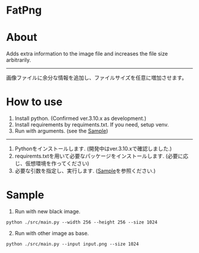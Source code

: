 # FatPng

# About
Adds extra information to the image file and increases the file size arbitrarily.

---
画像ファイルに余分な情報を追加し、ファイルサイズを任意に増加させます。

# How to use
1. Install python. (Confirmed ver.3.10.x as development.)
1. Install requirements by requiments.txt. If you need, setup venv.
1. Run with arguments. (see the [Sample](#Sample))

---
1. Pythonをインストールします. (開発中はver.3.10.xで確認しました.)
1. requiremts.txtを用いて必要なパッケージをインストールします. (必要に応じ、仮想環境を作ってください)
1. 必要な引数を指定し、実行します. ([Sample](#Sample)を参照ください.)

# Sample

1. Run with new black image.
```
python ./src/main.py --width 256 --height 256 --size 1024
```

2. Run with other image as base.
```
python ./src/main.py --input input.png --size 1024
```
